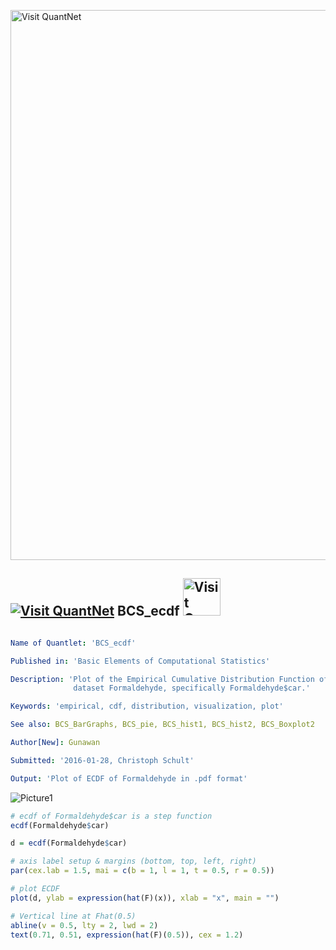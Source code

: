 
[<img src="https://github.com/QuantLet/Styleguide-and-FAQ/blob/master/pictures/banner.png" width="880" alt="Visit QuantNet">](http://quantlet.de/index.php?p=info)

## [<img src="https://github.com/QuantLet/Styleguide-and-Validation-procedure/blob/master/pictures/qloqo.png" alt="Visit QuantNet">](http://quantlet.de/) **BCS_ecdf** [<img src="https://github.com/QuantLet/Styleguide-and-Validation-procedure/blob/master/pictures/QN2.png" width="60" alt="Visit QuantNet 2.0">](http://quantlet.de/d3/ia)

```yaml

Name of Quantlet: 'BCS_ecdf'

Published in: 'Basic Elements of Computational Statistics'

Description: 'Plot of the Empirical Cumulative Distribution Function of the R example
              dataset Formaldehyde, specifically Formaldehyde$car.'

Keywords: 'empirical, cdf, distribution, visualization, plot'

See also: BCS_BarGraphs, BCS_pie, BCS_hist1, BCS_hist2, BCS_Boxplot2

Author[New]: Gunawan

Submitted: '2016-01-28, Christoph Schult'

Output: 'Plot of ECDF of Formaldehyde in .pdf format'
```

![Picture1](BCS_ecdf.png)


```r
# ecdf of Formaldehyde$car is a step function
ecdf(Formaldehyde$car)

d = ecdf(Formaldehyde$car)

# axis label setup & margins (bottom, top, left, right)
par(cex.lab = 1.5, mai = c(b = 1, l = 1, t = 0.5, r = 0.5))

# plot ECDF
plot(d, ylab = expression(hat(F)(x)), xlab = "x", main = "")

# Vertical line at Fhat(0.5)
abline(v = 0.5, lty = 2, lwd = 2)
text(0.71, 0.51, expression(hat(F)(0.5)), cex = 1.2)
```
